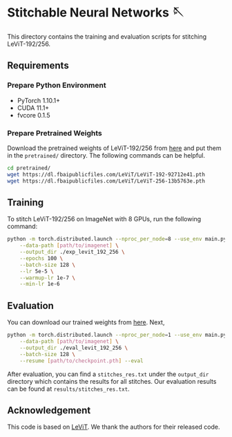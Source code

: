 # Stitchable Neural Networks 🪡

This directory contains the training and evaluation scripts for stitching LeViT-192/256.


## Requirements

### Prepare Python Environment

* PyTorch 1.10.1+
* CUDA 11.1+
* fvcore 0.1.5

### Prepare Pretrained Weights

Download the pretrained weights of LeViT-192/256 from [here](https://github.com/facebookresearch/LeViT) and put them in the `pretrained/` directory.
The following commands can be helpful.

```bash
cd pretrained/
wget https://dl.fbaipublicfiles.com/LeViT/LeViT-192-92712e41.pth
wget https://dl.fbaipublicfiles.com/LeViT/LeViT-256-13b5763e.pth
```

## Training

To stitch LeViT-192/256 on ImageNet with 8 GPUs, run the following command:

```bash
python -m torch.distributed.launch --nproc_per_node=8 --use_env main.py --model stitch_levits \
    --data-path [path/to/imagenet] \
    --output_dir ./exp_levit_192_256 \
    --epochs 100 \
    --batch-size 128 \
    --lr 5e-5 \
    --warmup-lr 1e-7 \
    --min-lr 1e-6
```

## Evaluation

You can download our trained weights from [here](https://github.com/ziplab/SN-Net/releases/download/v1.2/levit_192_256_release.pth). Next,

```bash
python -m torch.distributed.launch --nproc_per_node=1 --use_env main.py --model stitch_levits \
    --data-path [path/to/imagenet] \
    --output_dir ./eval_levit_192_256 \
    --batch-size 128 \
    --resume [path/to/checkpoint.pth] --eval
```

After evaluation, you can find a `stitches_res.txt` under the `output_dir` directory which contains the results for all stitches. Our evaluation results can be found at `results/stitches_res.txt`.


## Acknowledgement

This code is based on [LeViT](https://github.com/facebookresearch/LeViT). We thank the authors for their released code.